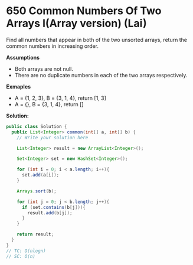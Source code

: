# 650 Common Numbers Of Two Arrays I(Array version) (Lai)

Find all numbers that appear in both of the two unsorted arrays, return the common numbers in increasing order.

**Assumptions**

- Both arrays are not null.
- There are no duplicate numbers in each of the two arrays respectively.

**Exmaples**

- A = {1, 2, 3}, B = {3, 1, 4}, return [1, 3]
- A = {}, B = {3, 1, 4}, return []



**Solution:**

```java
public class Solution {
  public List<Integer> common(int[] a, int[] b) {
    // Write your solution here

    List<Integer> result = new ArrayList<Integer>();

    Set<Integer> set = new HashSet<Integer>();

    for (int i = 0; i < a.length; i++){
      set.add(a[i]);
    }

    Arrays.sort(b);

    for (int j = 0; j < b.length; j++){
      if (set.contains(b[j])){
        result.add(b[j]);
      }
    }

    return result;
  }
}
// TC: O(nlogn)
// SC: O(n)
```

